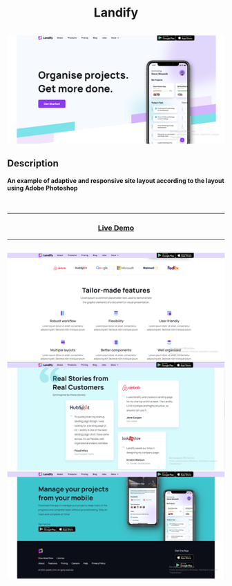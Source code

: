 <h1 align="center">Landify</h1>

</br>

<img src="./readme_assets/1.png">

</br>

## Description

#### An example of adaptive and responsive site layout according to the layout using Adobe Photoshop

</br>

---

### <p align="center"><a  href="https://guryanov-junior.github.io/Landify/">Live Demo</a></p>

---

</br>

<img src="./readme_assets/2.png">

</br>

<img src="./readme_assets/3.png">

</br>

<img src="./readme_assets/4.png">

</br>
